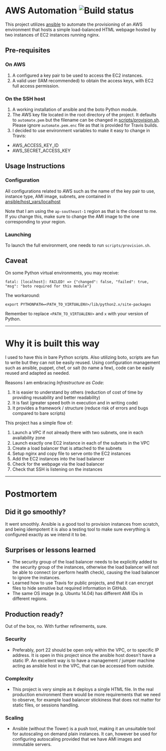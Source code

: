 # AWS Automation ![Build status](https://travis-ci.org/adyromantika/automate.svg?branch=master)

This project utilizes [ansible](https://github.com/ansible/ansible) to automate the provisioning of an AWS environment that hosts a simple load-balanced HTML webpage hosted by two instances of EC2 instances running nginx.

## Pre-requisites

### On AWS

1. A configured a key pair to be used to access the EC2 instances.
1. A valid user (IAM recommended) to obtain the access keys, with EC2 full access permission.

### On the SSH host

1. A working installation of ansible and the boto Python module.
1. The AWS key file located in the root directory of the project. It defaults to `automate.pem` but the filename can be changed in  [scripts/provision.sh](scripts/provision.sh). Please ignore `automate.pem.enc` file as that is provided for Travis builds.
1. I decided to use environment variables to make it easy to change in Travis:
  - AWS_ACCESS_KEY_ID
  - AWS_SECRET_ACCESS_KEY

## Usage Instructions

### Configuration

All configurations related to AWS such as the name of the key pair to use, instance type, AMI image, subnets, are contained in
[ansible/host_vars/localhost](ansible/host_vars/localhost)

Note that I am using the `ap-southeast-1` region as that is the closest to me. If you change this, make sure to change the AMI image to the one corresponding to your region.

### Launching
To launch the full environment, one needs to run `scripts/provision.sh`.

## Caveat

On some Python virtual environments, you may receive:

`fatal: [localhost]: FAILED! => {"changed": false, "failed": true, "msg": "boto required for this module"}`

The workaround:

`export PYTHONPATH=<PATH_TO_VIRTUALENV>/lib/python2.x/site-packages`

Remember to replace `<PATH_TO_VIRTUALENV>` and `x` with your version of Python.

---

# Why it is built this way

I used to have this in bare Python scripts. Also utilizing boto, scripts are fun to write but they can not be easily reused. Using configuration management such as ansible, puppet, chef, or salt (to name a few), code can be easily reused and adapted as needed.

Reasons I am embracing *Infrastructure as Code*:

1. It is easier to understand by others (reduction of cost of time by providing reusability and better readability)
1. It is fast (greater speed both in execution and in writing code)
1. It provides a framework / structure (reduce risk of errors and bugs compared to bare scripts)

This project has a simple flow of:

1. Launch a VPC if not already there with two subnets, one in each availability zone
1. Launch exactly one EC2 instance in each of the subnets in the VPC
1. Create a load balancer that is attached to the subnets
1. Setup nginx and copy file to serve onto the EC2 instances
1. Add the EC2 instances into the load balancer
1. Check for the webpage via the load balancer
1. Check that SSH is listening on the instances

---

# Postmortem

## Did it go smoothly?

It went smoothly. Ansible is a good tool to provision instances from scratch, and being idempotent it is also a testing tool to make sure everything is configured exactly as we intend it to be.

## Surprises or lessons learned

- The security group of the load balancer needs to be explicitly added to the security group of the instances, otherwise the load balancer will not be able to connect (or perform health check), causing the load balancer to ignore the instances.
- Learned how to use Travis for public projects, and that it can encrypt files to hide sensitive but required information in GitHub.
- The same OS image (e.g. Ubuntu 14.04) has different AMI IDs in different regions.

## Production ready?

Out of the box, no. With further refinements, sure.

### Security

- Preferably, port 22 should be open only within the VPC, or to specific IP address. It is open in this project since the ansible host doesn't have a static IP. An excellent way is to have a management / jumper machine acting as ansible host in the VPC, that can be accessed from outside.

### Complexity

- This project is very simple as it deploys a single HTML file. In the real production environment there would be more requirements that we need to observe, for example load balancer stickiness that does not matter for static files, or sessions handling.

### Scaling

- Ansible (without the Tower) is a push tool, making it an unsuitable tool for autoscaling on demand plain instances. It can, however be used for configuring autoscaling provided that we have AMI images and immutable servers.

